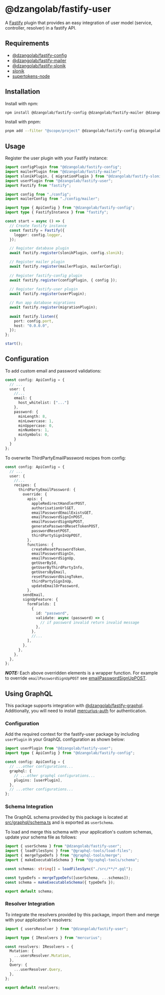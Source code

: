 # @dzangolab/fastify-user

A [Fastify](https://github.com/fastify/fastify) plugin that provides an easy integration of user model (service, controller, resolver) in a fastify API.

## Requirements

* [@dzangolab/fastify-config](../config/)
* [@dzangolab/fastify-mailer](../mailer/)
* [@dzangolab/fastify-slonik](../slonik/)
* [slonik](https://github.com/spa5k/fastify-slonik)
* [supertokens-node](https://github.com/supertokens/supertokens-node)

## Installation

Install with npm:

```bash
npm install @dzangolab/fastify-config @dzangolab/fastify-mailer @dzangolab/fastify-slonik @dzangolab/fastify-user slonik supertokens-node
```

Install with pnpm:

```bash
pnpm add --filter "@scope/project" @dzangolab/fastify-config @dzangolab/fastify-mailer @dzangolab/fastify-slonik @dzangolab/fastify-user slonik supertokens-node
```

## Usage

Register the user plugin with your Fastify instance:

```typescript
import configPlugin from "@dzangolab/fastify-config";
import mailerPlugin from "@dzangolab/fastify-mailer";
import slonikPlugin, { migrationPlugin } from "@dzangolab/fastify-slonik";
import userPlugin from "@dzangolab/fastify-user";
import Fastify from "fastify";

import config from "./config";
import mailerConfig from "./config/mailer";

import type { ApiConfig } from "@dzangolab/fastify-config";
import type { FastifyInstance } from "fastify";

const start = async () => {
  // Create fastify instance
  const fastify = Fastify({
    logger: config.logger,
  });

  // Register database plugin
  await fastify.register(slonikPlugin, config.slonik);

  // Register mailer plugin
  await fastify.register(mailerPlugin, mailerConfig);
  
  // Register fastify-config plugin
  await fastify.register(configPlugin, { config });
  
  // Register fastify-user plugin
  await fastify.register(userPlugin);

  // Run app database migrations
  await fastify.register(migrationPlugin);
  
  await fastify.listen({
    port: config.port,
    host: "0.0.0.0",
  });
};

start();
```

## Configuration
To add custom email and password validations:
```typescript
const config: ApiConfig = {
  // ...
  user: {
    //...
    email: {
      host_whitelist: ["..."]
    },
    password: {
      minLength: 8,
      minLowercase: 1,
      minUppercase: 0,
      minNumbers: 1,
      minSymbols: 0,
    }
  }
};
```

To overwrite ThirdPartyEmailPassword recipes from config:
```typescript
const config: ApiConfig = {
  // ...
  user: {
    //...
    recipes: {
      thirdPartyEmailPassword: {
        override: {
          apis: {
            appleRedirectHandlerPOST,
            authorisationUrlGET,
            emailPasswordEmailExistsGET,
            emailPasswordSignInPOST,
            emailPasswordSignUpPOST,
            generatePasswordResetTokenPOST,
            passwordResetPOST,
            thirdPartySignInUpPOST,
          },
          functions: {
            createResetPasswordToken,
            emailPasswordSignIn,
            emailPasswordSignUp,
            getUserById,
            getUserByThirdPartyInfo,
            getUsersByEmail,
            resetPasswordUsingToken,
            thirdPartySignInUp,
            updateEmailOrPassword,
          },
        sendEmail,
        signUpFeature: {
          formFields: [
            {
              id: "password",
              validate: async (password) => {
                // if password invalid return invalid message
              },
            },
            //...
          ],
        },
      },
    },
  },
};
```
**_NOTE:_** Each above overridden elements is a wrapper function. For example to override `emailPasswordSignUpPOST` see [emailPasswordSignUpPOST](src/supertokens/recipes/config/third-party-email-password/emailPasswordSignUpPost.ts).

## Using GraphQL

This package supports integration with [@dzangolab/fastify-graphql](../graphql/). Additionally, you will need to install [mercurius-auth](https://github.com/mercurius-js/auth) for authentication.

### Configuration

Add the required context for the fastify-user package by including `userPlugin` in your GraphQL configuration as shown below:

```typescript
import userPlugin from "@dzangolab/fastify-user";
import type { ApiConfig } from "@dzangolab/fastify-config";

const config: ApiConfig = {
  // ...other configurations...
  graphql: {
    // ...other graphql configurations...
    plugins: [userPlugin],
  },
  // ...other configurations...
};
```

### Schema Integration

The GraphQL schema provided by this package is located at [src/graphql/schema.ts](./src/graphql/schema.ts) and is exported as `userSchema`.

To load and merge this schema with your application's custom schemas, update your schema file as follows:

```typescript
import { userSchema } from "@dzangolab/fastify-user";
import { loadFilesSync } from "@graphql-tools/load-files";
import { mergeTypeDefs } from "@graphql-tools/merge";
import { makeExecutableSchema } from "@graphql-tools/schema";

const schemas: string[] = loadFilesSync("./src/**/*.gql");

const typeDefs = mergeTypeDefs([userSchema, ...schemas]);
const schema = makeExecutableSchema({ typeDefs });

export default schema;
```

### Resolver Integration

To integrate the resolvers provided by this package, import them and merge with your application's resolvers:

```typescript
import { usersResolver } from "@dzangolab/fastify-user";

import type { IResolvers } from "mercurius";

const resolvers: IResolvers = {
  Mutation: {
    ...usersResolver.Mutation,
  },
  Query: {
    ...userResolver.Query,
  },
};

export default resolvers;
```
